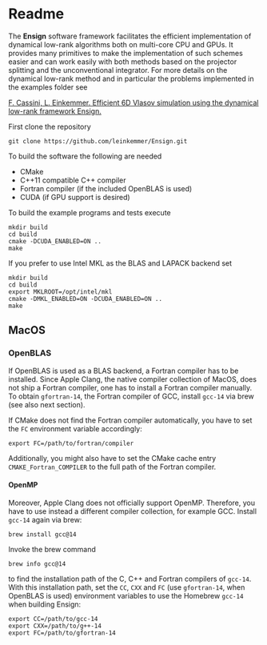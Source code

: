 # Readme

The **Ensign** software framework facilitates the efficient implementation of dynamical low-rank algorithms both on multi-core CPU and GPUs. It provides many primitives to make the implementation of such schemes easier and can work easily with both methods based on the projector splitting and the unconventional integrator. For more details on the dynamical low-rank method and in particular the problems implemented in the examples folder see

[F. Cassini, L. Einkemmer. Efficient 6D Vlasov simulation using the dynamical low-rank framework Ensign.](https://arxiv.org/abs/2110.13481)

First clone the repository

    git clone https://github.com/leinkemmer/Ensign.git

To build the software the following are needed
- CMake
- C++11 compatible C++ compiler
- Fortran compiler (if the included OpenBLAS is used)
- CUDA (if GPU support is desired)

To build the example programs and tests execute

    mkdir build
    cd build
    cmake -DCUDA_ENABLED=ON ..
    make

If you prefer to use Intel MKL as the BLAS and LAPACK backend set

    mkdir build
    cd build
    export MKLROOT=/opt/intel/mkl
    cmake -DMKL_ENABLED=ON -DCUDA_ENABLED=ON ..
    make

## MacOS

### OpenBLAS
If OpenBLAS is used as a BLAS backend, a Fortran compiler has to be installed. Since Apple Clang, the native compiler collection of MacOS, does not ship a Fortran compiler, one has to install a Fortran compiler manually. To obtain `gfortran-14`, the Fortran compiler of GCC, install `gcc-14` via brew (see also next section).

If CMake does not find the Fortran compiler automatically, you have to set the `FC` environment variable accordingly:

    export FC=/path/to/fortran/compiler

Additionally, you might also have to set the CMake cache entry `CMAKE_Fortran_COMPILER` to the full path of the Fortran compiler.

#### OpenMP
Moreover, Apple Clang does not officially support OpenMP. Therefore, you have to use instead a different compiler collection, for example GCC. Install `gcc-14` again via brew:

    brew install gcc@14

Invoke the brew command

    brew info gcc@14

to find the installation path of the C, C++ and Fortran compilers of `gcc-14`. With this installation path, set the `CC`, `CXX` and `FC` (use `gfortran-14`, when OpenBLAS is used) environment variables to use the Homebrew `gcc-14` when building Ensign:

    export CC=/path/to/gcc-14
    export CXX=/path/to/g++-14
    export FC=/path/to/gfortran-14
